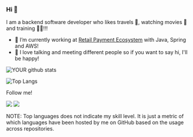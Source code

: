 ### Hi 👋
I am a backend software developer who likes travels 🌴, watching movies 🎥 and training 🏋🏻!!!

- 🔭 I’m currently working at [Retail Payment Ecosystem](https://rpe.tech/) with Java, Spring and AWS!
- 👯 I love talking and meeting different people so if you want to say hi, I'll be happy!

![YOUR github stats](https://github-readme-stats.vercel.app/api?username=Tales313)

![Top Langs](https://github-readme-stats.vercel.app/api/top-langs/?username=dexternatan&hide=TeX&layout=compact)

Follow me!

[<img src="https://img.shields.io/badge/linkedin-%230077B5.svg?&style=for-the-badge&logo=linkedin&logoColor=white" />](https://www.linkedin.com/in/tales-medeiros/) [<img src = "https://img.shields.io/badge/instagram-%23E4405F.svg?&style=for-the-badge&logo=instagram&logoColor=white">](https://www.instagram.com/taless.98/)

NOTE: Top languages does not indicate my skill level. It is just a metric of which languages have been hosted by me on GitHub based on the usage across repositories.

<!--
**Tales313/Tales313** is a ✨ _special_ ✨ repository because its `README.md` (this file) appears on your GitHub profile.

Here are some ideas to get you started:

- 🔭 I’m currently working on ...
- 🌱 I’m currently learning ...
- 👯 I’m looking to collaborate on ...
- 🤔 I’m looking for help with ...
- 💬 Ask me about ...
- 📫 How to reach me: ...
- 😄 Pronouns: ...
- ⚡ Fun fact: ...
-->
